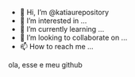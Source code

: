 - 👋 Hi, I’m @katiaurepository
- 👀 I’m interested in ...
- 🌱 I’m currently learning ...
- 💞️ I’m looking to collaborate on ...
- 📫 How to reach me ...

<!---
katiaurepository/katiaurepository is a ✨ special ✨ repository because its `README.md` (this file) appears on your GitHub profile.
You can click the Preview link to take a look at your changes.
--->ola, esse e meu github 
